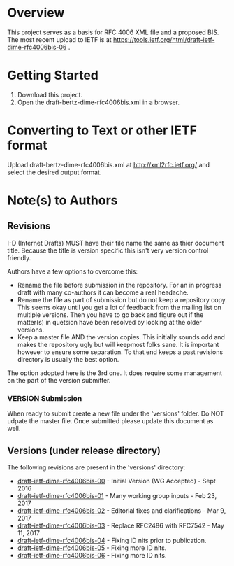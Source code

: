 # Overview

This project serves as a basis for RFC 4006 XML file and a proposed BIS.
The most recent upload to IETF is at
https://tools.ietf.org/html/draft-ietf-dime-rfc4006bis-06 .


# Getting Started

1. Download this project.
2. Open the draft-bertz-dime-rfc4006bis.xml in a browser.

# Converting to Text or other IETF format

Upload draft-bertz-dime-rfc4006bis.xml at http://xml2rfc.ietf.org/ and select
the desired output format.

# Note(s) to Authors

## Revisions
I-D (Internet Drafts) MUST have their file name the same as thier document title.  Because the title is
version specific this isn't very version control friendly.

Authors have a few options to overcome this:
- Rename the file before submission in the repository.  For an in progress draft with many co-authors it
can become a real headache.
- Rename the file as part of submission but do not keep a repository copy.  This seems okay until you get a lot of feedback from the mailing list on multiple versions.  Then you have to go back and figure out if the matter(s) in
quetsion have been resolved by looking at the older versions.
- Keep a master file AND the version copies.  This initially sounds odd and makes the repository ugly but will keepmost folks sane. It is important however to ensure some separation.  To that end keeps a past revisions directory is usually the best option.

The option adopted here is the 3rd one.  It does require some management on the part of the version submitter.

### VERSION Submission
When ready to submit create a new file under the 'versions' folder. Do NOT udpate the master file. Once submitted please update this document as well.

## Versions (under release directory)
The following revisions are present in the 'versions' directory:

- [draft-ietf-dime-rfc4006bis-00](https://tools.ietf.org/html/draft-ietf-dime-rfc4006bis-00) - Initial Version (WG Accepted) - Sept 2016
- [draft-ietf-dime-rfc4006bis-01](https://tools.ietf.org/html/draft-ietf-dime-rfc4006bis-01) - Many working group inputs - Feb 23, 2017
- [draft-ietf-dime-rfc4006bis-02](https://tools.ietf.org/html/draft-ietf-dime-rfc4006bis-02) - Editorial fixes and clarifications - Mar 9, 2017
- [draft-ietf-dime-rfc4006bis-03](https://tools.ietf.org/html/draft-ietf-dime-rfc4006bis-03) - Replace RFC2486 with RFC7542 - May 11, 2017
- [draft-ietf-dime-rfc4006bis-04](https://tools.ietf.org/html/draft-ietf-dime-rfc4006bis-04) - Fixing ID nits prior to publication.
- [draft-ietf-dime-rfc4006bis-05](https://tools.ietf.org/html/draft-ietf-dime-rfc4006bis-05) - Fixing more ID nits.
- [draft-ietf-dime-rfc4006bis-06](https://tools.ietf.org/html/draft-ietf-dime-rfc4006bis-06) - Fixing more ID nits.

